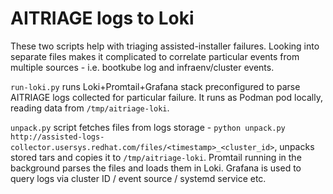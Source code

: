 AITRIAGE logs to Loki
====

These two scripts help with triaging assisted-installer failures. Looking into separate files makes it complicated to correlate particular events from multiple sources - i.e. bootkube log and infraenv/cluster events.

`run-loki.py` runs Loki+Promtail+Grafana stack preconfigured to parse AITRIAGE logs collected for particular failure. It runs as Podman pod locally, reading data from `/tmp/aitriage-loki`.

`unpack.py` script fetches files from logs storage - `python unpack.py http://assisted-logs-collector.usersys.redhat.com/files/<timestamp>_<cluster_id>`, unpacks stored tars and copies it to `/tmp/aitriage-loki`.
Promtail running in the background parses the files and loads them in Loki. Grafana is used to query logs via cluster ID / event source / systemd service etc.
